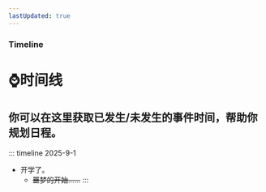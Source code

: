 ```yaml
---
lastUpdated: true
---
```

### Timeline
# ⌚️时间线
你可以在这里获取已发生/未发生的事件时间，帮助你规划日程。
---
::: timeline 2025-9-1
- 开学了。
    - ~~噩梦的开始......~~
:::